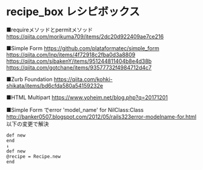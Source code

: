 # recipe_box レシピボックス

■requireメソッドとpermitメソッド
https://qiita.com/morikuma709/items/2dc20d922409ae7ce216

■Simple Form
https://github.com/plataformatec/simple_form
https://qiita.com/Inp/items/4f72918c2fba0d3a8809
https://qiita.com/sibakenY/items/951244811404b8e4d38b
https://qiita.com/gotchane/items/93577732f4984712d4c7

■Zurb Foundation
https://qiita.com/kohki-shikata/items/bd6cfda580a54159232e

■HTML Multipart
https://www.yoheim.net/blog.php?q=20171201


■Simple Form でerror 'model_name' for NilClass:Class
http://banker0507.blogspot.com/2012/05/rails323error-modelname-for.html
以下の変更で解決
```
def new
end
↓
def new
@recipe = Recipe.new
end
```

